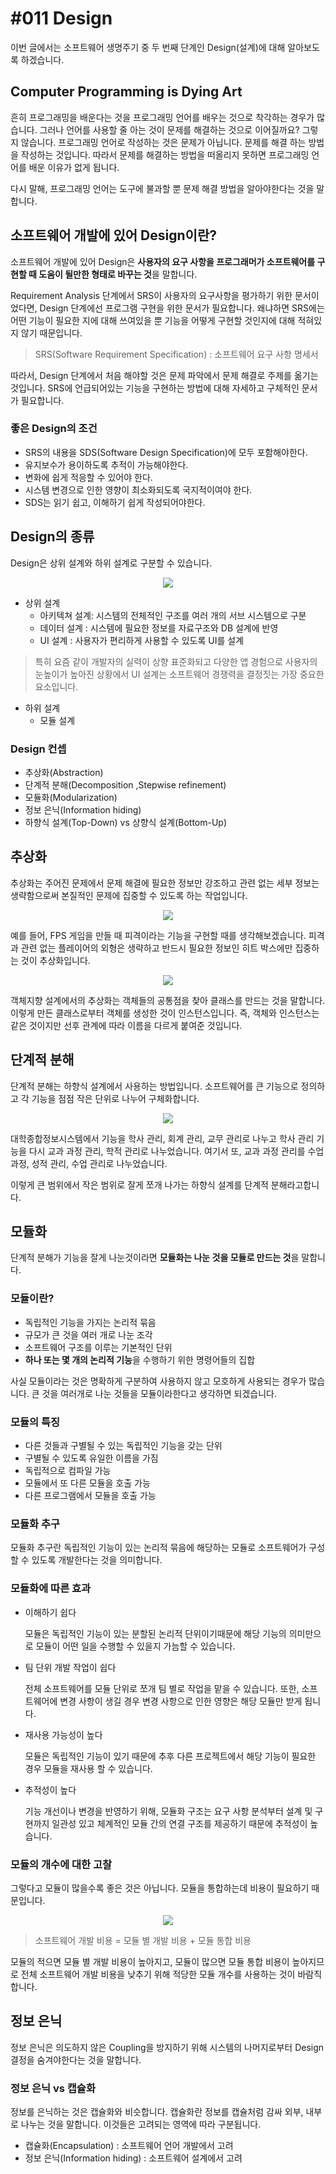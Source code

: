 # #011 Design

이번 글에서는 소프트웨어 생명주기 중 두 번째 단계인 Design(설계)에 대해 알아보도록 하겠습니다.

## Computer Programming is Dying Art

흔히 프로그래밍을 배운다는 것을 프로그래밍 언어를 배우는 것으로 착각하는 경우가 많습니다. 그러나 언어를 사용할 줄 아는 것이 문제를 해결하는 것으로 이어질까요? 그렇지 않습니다. 프로그래밍 언어로 작성하는 것은 문제가 아닙니다. 문제를 해결 하는 방법을 작성하는 것입니다. 따라서 문제를 해결하는 방법을 떠올리지 못하면 프로그래밍 언어를 배운 이유가 없게 됩니다.

다시 말해, 프로그래밍 언어는 도구에 불과할 뿐 문제 해결 방법을 알아야한다는 것을 말합니다.

## 소프트웨어 개발에 있어 Design이란?

소프트웨어 개발에 있어 Design은 **사용자의 요구 사항을 프로그래머가 소프트웨어를 구현할 때 도움이 될만한 형태로 바꾸는 것**을 말합니다. 

Requirement Analysis 단계에서 SRS이 사용자의 요구사항을 평가하기 위한 문서이었다면, Design 단계에선 프로그램 구현을 위한 문서가 필요합니다. 왜냐하면 SRS에는 어떤 기능이 필요한 지에 대해 쓰여있을 뿐 기능을 어떻게 구현할 것인지에 대해 적혀있지 않기 때문입니다.

> SRS(Software Requirement Specification) : 소프트웨어 요구 사항 명세서
> 

따라서, Design 단계에서 처음 해야할 것은 문제 파악에서 문제 해결로 주제를 옮기는 것입니다. SRS에 언급되어있는 기능을 구현하는 방법에 대해 자세하고 구체적인 문서가 필요합니다.

### 좋은 Design의 조건

- SRS의 내용을 SDS(Software Design Specification)에 모두 포함해야한다.
- 유지보수가 용이하도록 추적이 가능해야한다.
- 변화에 쉽게 적응할 수 있어야 한다.
- 시스템 변경으로 인한 영향이 최소화되도록 국지적이여야 한다.
- SDS는 읽기 쉽고, 이해하기 쉽게 작성되어야한다.

## Design의 종류

Design은 상위 설계와 하위 설계로 구분할 수 있습니다.

<p align="center"><img src="../../images/소프트웨어공학/%23011%20Design/Untitled.png"></p>

- 상위 설계
    - 아키텍쳐 설계: 시스템의 전체적인 구조를 여러 개의 서브 시스템으로 구분
    - 데이터 설계 : 시스템에 필요한 정보를 자료구조와 DB 설계에 반영
    - UI 설계 : 사용자가 편리하게 사용할 수 있도록 UI를 설계

> 특히 요즘 같이 개발자의 실력이 상향 표준화되고 다양한 앱 경험으로 사용자의 눈높이가 높아진 상황에서 UI 설계는 소프트웨어 경쟁력을 결정짓는 가장 중요한 요소입니다.
> 

- 하위 설계
    - 모듈 설계

### Design 컨셉

- 추상화(Abstraction)
- 단계적 분해(Decomposition ,Stepwise refinement)
- 모듈화(Modularization)
- 정보 은닉(Information hiding)
- 하향식 설계(Top-Down) vs 상향식 설계(Bottom-Up)

## 추상화

추상화는 주어진 문제에서 문제 해결에 필요한 정보만 강조하고 관련 없는 세부 정보는 생략함으로써 본질적인 문제에 집중할 수 있도록 하는 작업입니다.

<p align="center"><img src="../../images/소프트웨어공학/%23011%20Design/Untitled%201.png"></p>

예를 들어, FPS 게임을 만들 때 피격이라는 기능을 구현할 때를 생각해보겠습니다. 피격과 관련 없는 플레이어의 외형은 생략하고 반드시 필요한 정보인 히트 박스에만 집중하는 것이 추상화입니다.

<p align="center"><img src="../../images/소프트웨어공학/%23011%20Design/Untitled%202.png"></p>

객체지향 설계에서의 추상화는 객체들의 공통점을 찾아 클래스를 만드는 것을 말합니다. 이렇게 만든 클래스로부터 객체를 생성한 것이 인스턴스입니다. 즉, 객체와 인스턴스는 같은 것이지만 선후 관계에 따라 이름을 다르게 붙여준 것입니다.

## 단계적 분해

단계적 분해는 하향식 설계에서 사용하는 방법입니다. 소프트웨어를 큰 기능으로 정의하고 각 기능을 점점 작은 단위로 나누어 구체화합니다.

<p align="center"><img src="../../images/소프트웨어공학/%23011%20Design/Untitled%203.png"></p>

대학종합정보시스템에서 기능을 학사 관리, 회계 관리, 교무 관리로 나누고 학사 관리 기능을 다시 교과 과정 관리, 학적 관리로 나누었습니다. 여기서 또, 교과 과정 관리를 수업 과정, 성적 관리, 수업 관리로 나누었습니다.

이렇게 큰 범위에서 작은 범위로 잘게 쪼개 나가는 하향식 설계를 단계적 분해라고합니다.

## 모듈화

단계적 분해가 기능을 잘게 나눈것이라면 **모듈화는 나눈 것을 모듈로 만드는 것**을 말합니다. 

### 모듈이란?

- 독립적인 기능을 가지는 논리적 묶음
- 규모가 큰 것을 여러 개로 나눈 조각
- 소프트웨어 구조를 이루는 기본적인 단위
- **하나 또는 몇 개의 논리적 기능**을 수행하기 위한 명령어들의 집합

사실 모듈이라는 것은 명확하게 구분하여 사용하지 않고 모호하게 사용되는 경우가 많습니다. 큰 것을 여러개로 나눈 것들을 모듈이라한다고 생각하면 되겠습니다.

### 모듈의 특징

- 다른 것들과 구별될 수 있는 독립적인 기능을 갖는 단위
- 구별될 수 있도록 유일한 이름을 가짐
- 독립적으로 컴파일 가능
- 모듈에서 또 다른 모듈을 호출 가능
- 다른 프로그램에서 모듈을 호출 가능

### 모듈화 추구

모듈화 추구란 독립적인 기능이 있는 논리적 묶음에 해당하는 모듈로 소프트웨어가 구성할 수 있도록 개발한다는 것을 의미합니다.

### 모듈화에 따른 효과

- 이해하기 쉽다
    
    모듈은 독립적인 기능이 있는 분할된 논리적 단위이기때문에 해당 기능의 의미만으로 모듈이 어떤 일을 수행할 수 있을지 가늠할 수 있습니다.
    
- 팀 단위 개발 작업이 쉽다
    
    전체 소프트웨어를 모듈 단위로 쪼개 팀 별로 작업을 맡을 수 있습니다. 또한, 소프트웨어에 변경 사항이 생길 경우 변경 사항으로 인한 영향은 해당 모듈만 받게 됩니다.
    
- 재사용 가능성이 높다
    
    모듈은 독립적인 기능이 있기 때문에 추후 다른 프로젝트에서 해당 기능이 필요한 경우 모듈을 재사용 할 수 있습니다.
    
- 추적성이 높다
    
    기능 개선이나 변경을 반영하기 위해, 모듈화 구조는 요구 사항 분석부터 설계 및 구현까지 일관성 있고 체계적인 모듈 간의 연결 구조를 제공하기 때문에 추적성이 높습니다.
    

### 모듈의 개수에 대한 고찰

그렇다고 모듈이 많을수록 좋은 것은 아닙니다. 모듈을 통합하는데 비용이 필요하기 때문입니다.

<p align="center"><img src="../../images/소프트웨어공학/%23011%20Design/Untitled%204.png"></p>

> 소프트웨어 개발 비용 = 모듈 별 개발 비용 + 모듈 통합 비용
> 

모듈의 적으면 모듈 별 개발 비용이 높아지고, 모듈이 많으면 모듈 통합 비용이 높아지므로 전체 소프트웨어 개발 비용을 낮추기 위해 적당한 모듈 개수를 사용하는 것이 바람직합니다.

## 정보 은닉

정보 은닉은 의도하지 않은 Coupling을 방지하기 위해 시스템의 나머지로부터 Design 결정을 숨겨야한다는 것을 말합니다.

### 정보 은닉 vs 캡슐화

정보를 은닉하는 것은 캡슐화와 비슷합니다. 캡슐화란 정보를 캡슐처럼 감싸 외부, 내부로 나누는 것을 말합니다. 이것들은 고려되는 영역에 따라 구분됩니다.

- 캡슐화(Encapsulation) : 소프트웨어 언어 개발에서 고려
- 정보 은닉(Information hiding) : 소프트웨어 설계에서 고려